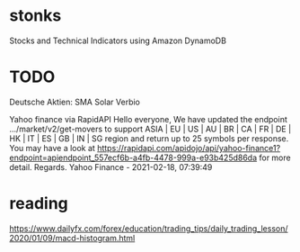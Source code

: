 # stonks
Stocks and Technical Indicators using Amazon DynamoDB

# TODO
Deutsche Aktien:
SMA Solar
Verbio

Yahoo finance via RapidAPI
Hello everyone, We have updated the endpoint .../market/v2/get-movers to support ASIA | EU | US | AU | BR | CA | FR | DE | HK | IT | ES | GB | IN | SG region and return up to 25 symbols per response. You may have a look at https://rapidapi.com/apidojo/api/yahoo-finance1?endpoint=apiendpoint_557ecf6b-a4fb-4478-999a-e93b425d86da for more detail. Regards.
Yahoo Finance - 2021-02-18, 07:39:49

# reading
https://www.dailyfx.com/forex/education/trading_tips/daily_trading_lesson/2020/01/09/macd-histogram.html
